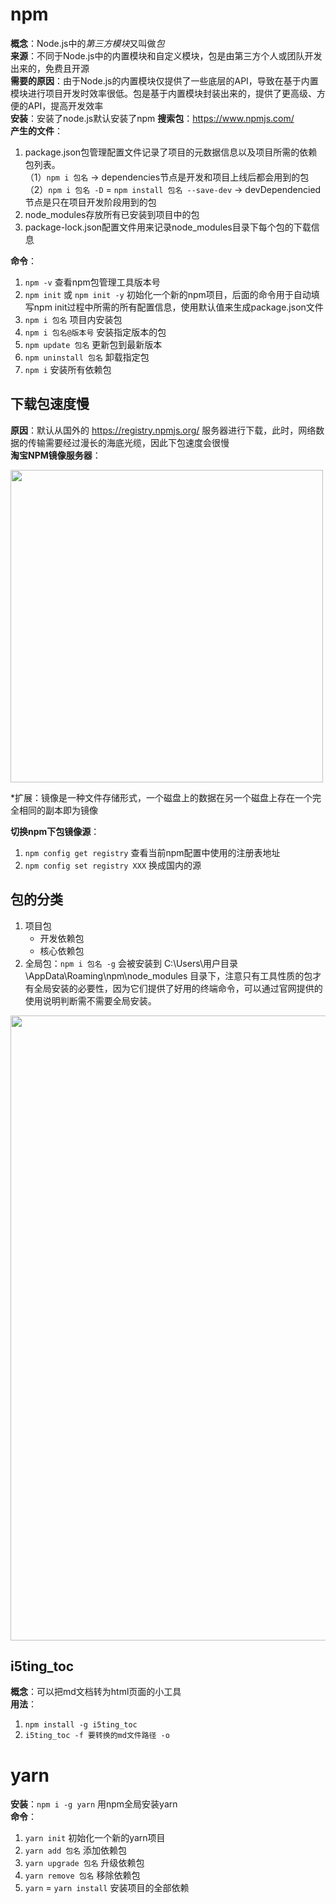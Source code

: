 # npm
**概念**：Node.js中的*第三方模块*又叫做*包*<br>
**来源**：不同于Node.js中的内置模块和自定义模块，包是由第三方个人或团队开发出来的，免费且开源<br>
**需要的原因**：由于Node.js的内置模块仅提供了一些底层的API，导致在基于内置模块进行项目开发时效率很低。包是基于内置模块封装出来的，提供了更高级、方便的API，提高开发效率<br>
**安装**：安装了node.js默认安装了npm
**搜索包**：https://www.npmjs.com/<br>
**产生的文件**：
1. package.json包管理配置文件记录了项目的元数据信息以及项目所需的依赖包列表。<br>
（1）`npm i 包名` -> dependencies节点是开发和项目上线后都会用到的包<br>
（2）`npm i 包名 -D` = `npm install 包名 --save-dev` -> devDependencied节点是只在项目开发阶段用到的包
2. node_modules存放所有已安装到项目中的包
3. package-lock.json配置文件用来记录node_modules目录下每个包的下载信息

**命令**：
1. `npm -v` 查看npm包管理工具版本号
2. `npm init` 或 `npm init -y` 初始化一个新的npm项目，后面的命令用于自动填写npm init过程中所需的所有配置信息，使用默认值来生成package.json文件
3. `npm i 包名` 项目内安装包
4. `npm i 包名@版本号` 安装指定版本的包
5. `npm update 包名` 更新包到最新版本
6. `npm uninstall 包名` 卸载指定包
7. `npm i` 安装所有依赖包

## 下载包速度慢
**原因**：默认从国外的 https://registry.npmjs.org/ 服务器进行下载，此时，网络数据的传输需要经过漫长的海底光缆，因此下包速度会很慢<br>
**淘宝NPM镜像服务器**：

<img src="https://i-blog.csdnimg.cn/direct/839d27d08a3241d39da89327d8a7b310.png#pic_center" width="500px" />

*扩展：镜像是一种文件存储形式，一个磁盘上的数据在另一个磁盘上存在一个完全相同的副本即为镜像

**切换npm下包镜像源**：
1. `npm config get registry` 查看当前npm配置中使用的注册表地址
2. `npm config set registry XXX` 换成国内的源

## 包的分类
1. 项目包
    - 开发依赖包
    - 核心依赖包
2. 全局包：`npm i 包名 -g` 会被安装到 C:\Users\用户目录\AppData\Roaming\npm\node_modules 目录下，注意只有工具性质的包才有全局安装的必要性，因为它们提供了好用的终端命令，可以通过官网提供的使用说明判断需不需要全局安装。

<img src="https://i-blog.csdnimg.cn/direct/b345504e90e84c02ae4f932bb90220c9.png#pic_center" width="1000px" />

## i5ting_toc
**概念**：可以把md文档转为html页面的小工具<br>
**用法**：
1. `npm install -g i5ting_toc`
2. `i5ting_toc -f 要转换的md文件路径 -o`

# yarn
**安装**：`npm i -g yarn` 用npm全局安装yarn<br>
**命令**：
1. `yarn init` 初始化一个新的yarn项目
2. `yarn add 包名` 添加依赖包
3. `yarn upgrade 包名` 升级依赖包
4. `yarn remove 包名` 移除依赖包
5. `yarn` = `yarn install` 安装项目的全部依赖
